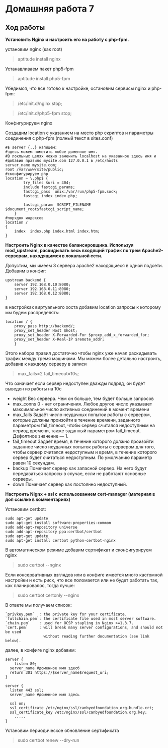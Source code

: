 # Домашняя работа 7
## Ход работы

**Установить Nginx и настроить его на работу с php-fpm.**

установим nginx (как root)

>aptitude install nginx

Устанавливаем пакет php5-fpm

>aptitude install php5-fpm

Убедимся, что все готово к настройке, остановим сервисы nginx и php-fpm:

>/etc/init.d/nginx stop;

>/etc/init.d/php5-fpm stop;

Конфигурируем nginx

Создадим location c указанием на место php скриптов и параметры соединения с php-fpm (полный текст в sites.conf)

```
#в server {..} напишем:
#здесь можем пометить любое доменное имя. 
#В локльных целях можно заменить localhost на указанное здесь имя и #добавив правило mysite.com 127.0.0.1 в /etc/hosts
server_name mysite.com;
root /var/www/site/public;
#сконфигурируем php
location ~ \.php$ {
        try_files $uri = 404;
        include fastcgi_params;
        fastcgi_pass  unix:/var/run/php5-fpm.sock;
        fastcgi_index index.php;

        fastcgi_param  SCRIPT_FILENAME  $document_root$fastcgi_script_name;
    }
#порядок индексов
location /
{
    index  index.php index.html index.htm;
}
```


**Настроить Nginx в качестве балансировщика. Используя mod_upstream, раскидывать весь входящий трафик по трем Apache2-серверам, находящимся в локальной сети.**

Допустим, мы имеем 3 сервера apache2 находящиеся в одной подсети. Добавим в конфиг:

```
upstream backend {
    server 192.168.0.10:8080;
    server 192.168.0.11:8080;
    server 192.168.0.12:8080;
}
```

в настройках виртуального хоста добавим location запросы к которому мы будем распределять:

```
location / {
    proxy_pass http://backend/;
    proxy_set_header Host $host;
    proxy_set_header X-Forwarded-For $proxy_add_x_forwarded_for;
    proxy_set_header X-Real-IP $remote_addr;
    }
```

Этого набора правил достаточно чтобы nginx уже начал раскидывать трафик между тремя машинами. Мы можем более детально настроить, добавив к каждому серверу в записи 

>max_fails=2 fail_timeout=10s;

Что означает если сервер недоступен дважды подряд, он будет выведен из работы на 10c

* weight Вес сервера. Чем он больше, тем будет больше запросов
* max_conns 0 - нет ограничения. Любое другое число указывает максимальное число активных соединений в момент времени
* max_fails Задаёт число неудачных попыток работы с сервером, которые должны произойти в течение времени, заданного параметром fail_timeout, чтобы сервер считался недоступным на период времени, также заданный параметром fail_timeout. Дефолтное значение — 1.
* fail_timeout Задаёт время, в течение которого должно произойти заданное число неудачных попыток работы с сервером для того, чтобы сервер считался недоступным и время, в течение которого сервер будет считаться недоступным. По умолчанию параметр равен 10 секундам.
* backup Помечает сервер как запасной сервер. На него будут передаваться запросы в случае, если не работают основные серверы.
* down Помечает сервер как постоянно недоступный.


**Настроить Nignx + ssl с использованием cert-manager (материал в доп ссылке в комментариях)**

Установим certbot:

```
sudo apt-get update
sudo apt-get install software-properties-common
sudo add-apt-repository universe
sudo add-apt-repository ppa:certbot/certbot
sudo apt-get update
sudo apt-get install certbot python-certbot-nginx
```
В автоматическом режиме добавим сертификат и сконфигурируем nginx

>sudo certbot --nginx

Если консервативных взглядов или в конфиге имеется много кастомной настройки и есть риск, что все поломается или не будет работать так, как планировалос, тогда лучше:

>sudo certbot certonly --nginx

В ответе мы получаем список:

```
`privkey.pem`  : the private key for your certificate.
`fullchain.pem`: the certificate file used in most server software.
`chain.pem`    : used for OCSP stapling in Nginx >=1.3.7.
`cert.pem`     : will break many server configurations, and should not be used
                 without reading further documentation (see link below).
```

далее, в конфиге nginx добавим: 
```
server {
    listen 80;
  server_name #доменное имя здесб
  return 301 https://$server_name$request_uri;
}

server {
  listen 443 ssl;
  server_name #доменное имя здесь

  ssl on;
  ssl_certificate /etc/nginx/ssl/canbyedfoundation_org-bundle.crt;
  ssl_certificate_key /etc/nginx/ssl/canbyedfoundation.org.key;
    .....
}

```

Установим периодическое обновление сертификата

>sudo certbot renew --dry-run
